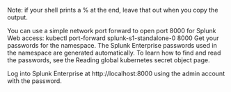 Note: if your shell prints a % at the end, leave that out when you copy the output.

You can use a simple network port forward to open port 8000 for Splunk Web access:
kubectl port-forward splunk-s1-standalone-0 8000
Get your passwords for the namespace. The Splunk Enterprise passwords used in the namespace are generated automatically. To learn how to find and read the passwords, see the Reading global kubernetes secret object page.

Log into Splunk Enterprise at http://localhost:8000 using the admin account with the password.
